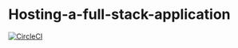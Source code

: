 # Hosting-a-full-stack-application
[![CircleCI](https://circleci.com/gh/anku580/Hosting-a-full-stack-application/tree/main.svg?style=svg)](https://circleci.com/gh/anku580/Hosting-a-full-stack-application/tree/main)
